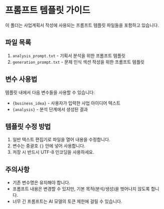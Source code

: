 # 프롬프트 템플릿 가이드

이 폴더는 사업계획서 작성에 사용되는 프롬프트 템플릿 파일들을 포함하고 있습니다.

## 파일 목록

1. `analysis_prompt.txt` - 기획서 분석을 위한 프롬프트 템플릿
2. `generation_prompt.txt` - 문제 인식 섹션 작성을 위한 프롬프트 템플릿

## 변수 사용법

템플릿 내에서 다음 변수들을 사용할 수 있습니다:

- `{business_idea}` - 사용자가 입력한 사업 아이디어 텍스트
- `{analysis}` - 분석 단계에서 생성된 결과

## 템플릿 수정 방법

1. 일반 텍스트 편집기로 파일을 열어 내용을 수정합니다.
2. 변수는 중괄호 `{}` 안에 넣어 사용합니다.
3. 저장 시 반드시 UTF-8 인코딩을 사용하세요.

## 주의사항

- 기존 변수명은 유지해야 합니다.
- 프롬프트 내용은 변경할 수 있지만, 기본 목적(분석/생성)을 벗어나지 않도록 합니다.
- 너무 긴 프롬프트는 AI 모델의 토큰 제한에 걸릴 수 있습니다. 